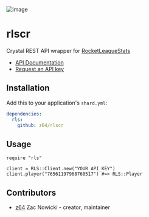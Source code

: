 ![image](http://imgur.com/ebyJ0pD.jpg)

# **rlscr**

Crystal REST API wrapper for [RocketLeagueStats](https://rocketleaguestats.com/)

- [API Documentation](http://documentation.rocketleaguestats.com/)
- [Request an API key](https://developers.rocketleaguestats.com/)

## Installation

Add this to your application's `shard.yml`:

```yaml
dependencies:
  rls:
    github: z64/rlscr
```

## Usage

```crystal
require "rls"

client = RLS::Client.new("YOUR_API_KEY")
client.player("76561197968760517") #=> RLS::Player
```

## Contributors

- [z64](https://github.com/z64) Zac Nowicki - creator, maintainer
